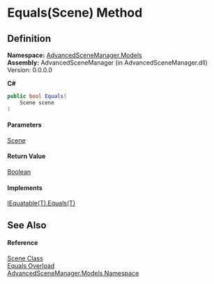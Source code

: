 # Equals(Scene) Method

## Definition

**Namespace:** [AdvancedSceneManager.Models](N_AdvancedSceneManager_Models.md)\
**Assembly:** AdvancedSceneManager (in AdvancedSceneManager.dll) Version: 0.0.0.0

**C#**

```c#
public bool Equals(
	Scene scene
)
```

#### Parameters

&#x20; [Scene](T_AdvancedSceneManager_Models_Scene.md)&#x20;

#### Return Value

[Boolean](https://learn.microsoft.com/dotnet/api/system.boolean)

#### Implements

[IEquatable(T).Equals(T)](https://learn.microsoft.com/dotnet/api/system.iequatable-1.equals)

## See Also

#### Reference

[Scene Class](T_AdvancedSceneManager_Models_Scene.md)\
[Equals Overload](Overload_AdvancedSceneManager_Models_Scene_Equals.md)\
[AdvancedSceneManager.Models Namespace](N_AdvancedSceneManager_Models.md)
